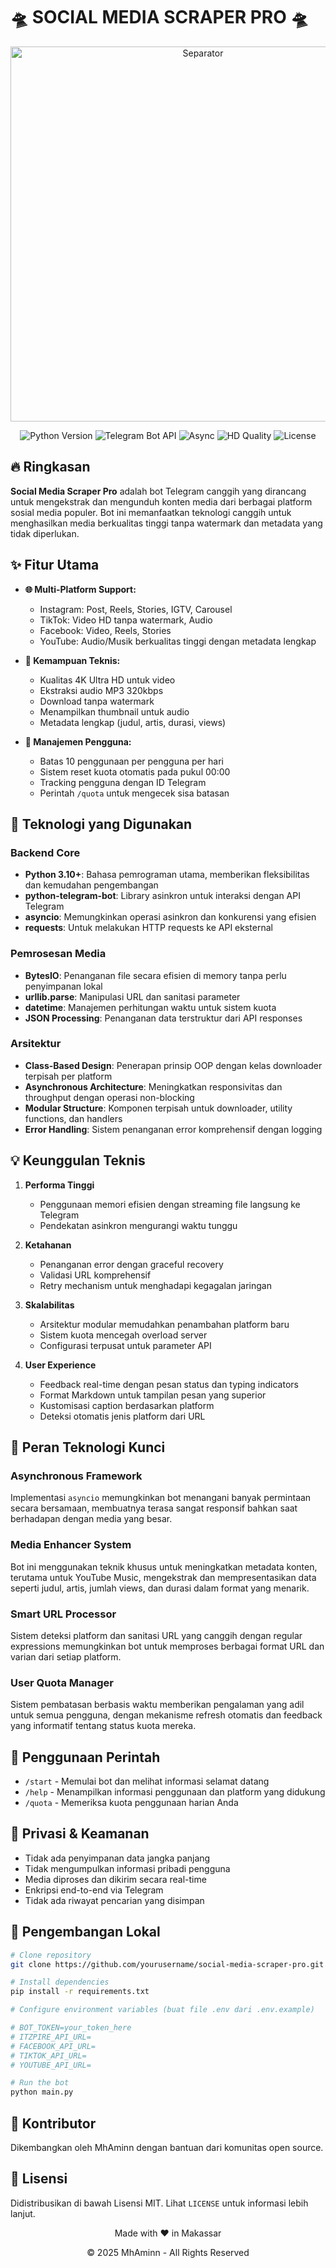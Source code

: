 # 🛸 SOCIAL MEDIA SCRAPER PRO 🛸

<div align="center">
  <img src="https://i.imgur.com/waxVImv.png" alt="Separator" width="600"/>
</div>

<p align="center">
  <img src="https://img.shields.io/badge/Python-3.10+-blue.svg" alt="Python Version"/>
  <img src="https://img.shields.io/badge/Telegram_Bot_API-v6.5+-green.svg" alt="Telegram Bot API"/>
  <img src="https://img.shields.io/badge/Async-Powered-purple.svg" alt="Async"/>
  <img src="https://img.shields.io/badge/HD_Quality-4K-orange.svg" alt="HD Quality"/>
  <img src="https://img.shields.io/badge/License-MIT-yellow.svg" alt="License"/>
</p>

## 🔥 Ringkasan

**Social Media Scraper Pro** adalah bot Telegram canggih yang dirancang untuk mengekstrak dan mengunduh konten media dari berbagai platform sosial media populer. Bot ini memanfaatkan teknologi canggih untuk menghasilkan media berkualitas tinggi tanpa watermark dan metadata yang tidak diperlukan.

## ✨ Fitur Utama

- **🌐 Multi-Platform Support:**
  - Instagram: Post, Reels, Stories, IGTV, Carousel
  - TikTok: Video HD tanpa watermark, Audio
  - Facebook: Video, Reels, Stories
  - YouTube: Audio/Musik berkualitas tinggi dengan metadata lengkap

- **🔧 Kemampuan Teknis:**
  - Kualitas 4K Ultra HD untuk video
  - Ekstraksi audio MP3 320kbps 
  - Download tanpa watermark
  - Menampilkan thumbnail untuk audio
  - Metadata lengkap (judul, artis, durasi, views)

- **👤 Manajemen Pengguna:**
  - Batas 10 penggunaan per pengguna per hari
  - Sistem reset kuota otomatis pada pukul 00:00
  - Tracking pengguna dengan ID Telegram
  - Perintah `/quota` untuk mengecek sisa batasan

## 🚀 Teknologi yang Digunakan

### Backend Core

- **Python 3.10+**: Bahasa pemrograman utama, memberikan fleksibilitas dan kemudahan pengembangan
- **python-telegram-bot**: Library asinkron untuk interaksi dengan API Telegram
- **asyncio**: Memungkinkan operasi asinkron dan konkurensi yang efisien
- **requests**: Untuk melakukan HTTP requests ke API eksternal

### Pemrosesan Media

- **BytesIO**: Penanganan file secara efisien di memory tanpa perlu penyimpanan lokal
- **urllib.parse**: Manipulasi URL dan sanitasi parameter
- **datetime**: Manajemen perhitungan waktu untuk sistem kuota
- **JSON Processing**: Penanganan data terstruktur dari API responses

### Arsitektur

- **Class-Based Design**: Penerapan prinsip OOP dengan kelas downloader terpisah per platform
- **Asynchronous Architecture**: Meningkatkan responsivitas dan throughput dengan operasi non-blocking
- **Modular Structure**: Komponen terpisah untuk downloader, utility functions, dan handlers
- **Error Handling**: Sistem penanganan error komprehensif dengan logging

## 💡 Keunggulan Teknis

1. **Performa Tinggi**
   - Penggunaan memori efisien dengan streaming file langsung ke Telegram
   - Pendekatan asinkron mengurangi waktu tunggu

2. **Ketahanan**
   - Penanganan error dengan graceful recovery
   - Validasi URL komprehensif
   - Retry mechanism untuk menghadapi kegagalan jaringan

3. **Skalabilitas**
   - Arsitektur modular memudahkan penambahan platform baru
   - Sistem kuota mencegah overload server
   - Configurasi terpusat untuk parameter API

4. **User Experience**
   - Feedback real-time dengan pesan status dan typing indicators
   - Format Markdown untuk tampilan pesan yang superior
   - Kustomisasi caption berdasarkan platform
   - Deteksi otomatis jenis platform dari URL

## 🔧 Peran Teknologi Kunci

### Asynchronous Framework
Implementasi `asyncio` memungkinkan bot menangani banyak permintaan secara bersamaan, membuatnya terasa sangat responsif bahkan saat berhadapan dengan media yang besar.

### Media Enhancer System
Bot ini menggunakan teknik khusus untuk meningkatkan metadata konten, terutama untuk YouTube Music, mengekstrak dan mempresentasikan data seperti judul, artis, jumlah views, dan durasi dalam format yang menarik.

### Smart URL Processor
Sistem deteksi platform dan sanitasi URL yang canggih dengan regular expressions memungkinkan bot untuk memproses berbagai format URL dan varian dari setiap platform.

### User Quota Manager
Sistem pembatasan berbasis waktu memberikan pengalaman yang adil untuk semua pengguna, dengan mekanisme refresh otomatis dan feedback yang informatif tentang status kuota mereka.

## 📜 Penggunaan Perintah

- `/start` - Memulai bot dan melihat informasi selamat datang
- `/help` - Menampilkan informasi penggunaan dan platform yang didukung
- `/quota` - Memeriksa kuota penggunaan harian Anda

## 🔐 Privasi & Keamanan

- Tidak ada penyimpanan data jangka panjang
- Tidak mengumpulkan informasi pribadi pengguna
- Media diproses dan dikirim secara real-time 
- Enkripsi end-to-end via Telegram
- Tidak ada riwayat pencarian yang disimpan

## 🔧 Pengembangan Lokal

```bash
# Clone repository
git clone https://github.com/yourusername/social-media-scraper-pro.git

# Install dependencies
pip install -r requirements.txt

# Configure environment variables (buat file .env dari .env.example)

# BOT_TOKEN=your_token_here
# ITZPIRE_API_URL=
# FACEBOOK_API_URL=
# TIKTOK_API_URL=
# YOUTUBE_API_URL=

# Run the bot
python main.py
```

## 🌟 Kontributor

Dikembangkan oleh MhAminn dengan bantuan dari komunitas open source.

## 📄 Lisensi

Didistribusikan di bawah Lisensi MIT. Lihat `LICENSE` untuk informasi lebih lanjut.


<div align="center">
  <p>Made with ❤️ in Makassar</p>
  <p>© 2025 MhAminn - All Rights Reserved</p>
</div>
